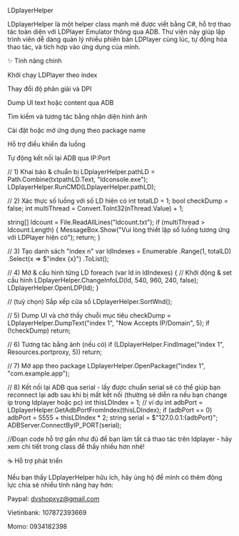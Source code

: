 LDplayerHelper

LDplayerHelper là một helper class mạnh mẽ được viết bằng C#, hỗ trợ thao tác toàn diện với LDPlayer Emulator thông qua ADB.
Thư viện này giúp lập trình viên dễ dàng quản lý nhiều phiên bản LDPlayer cùng lúc, tự động hóa thao tác, và tích hợp vào ứng dụng của mình.

✨ Tính năng chính

Khởi chạy LDPlayer theo index

Thay đổi độ phân giải và DPI

Dump UI text hoặc content qua ADB

Tìm kiếm và tương tác bằng nhận diện hình ảnh

Cài đặt hoặc mở ứng dụng theo package name

Hỗ trợ điều khiển đa luồng

Tự động kết nối lại ADB qua IP:Port

// 1) Khai báo & chuẩn bị
LDplayerHelper.pathLD = Path.Combine(txtpathLD.Text, "ldconsole.exe");
LDplayerHelper.RunCMD(LDplayerHelper.pathLD);

// 2) Xác thực số luồng với số LD hiện có
int totalLD = 1; 
bool checkDump = false;
int multiThread = Convert.ToInt32(nThread.Value) + 1;

string[] ldcount = File.ReadAllLines("ldcount.txt");
if (multiThread > ldcount.Length)
{
    MessageBox.Show("Vui lòng thiết lập số luồng tương ứng với LDPlayer hiện có");
    return;
}

// 3) Tạo danh sách "index n"
var ldIndexes = Enumerable
    .Range(1, totalLD)
    .Select(x => $"index {x}")
    .ToList();

// 4) Mở & cấu hình từng LD
foreach (var ld in ldIndexes)
{
    // Khởi động & set cấu hình
    LDplayerHelper.ChangeInfoLD(ld, 540, 960, 240, false);
    LDplayerHelper.OpenLDP(ld);
}

// (tuỳ chọn) Sắp xếp cửa sổ
LDplayerHelper.SortWnd();

// 5) Dump UI và chờ thấy chuỗi mục tiêu
checkDump = LDplayerHelper.DumpText("index 1", "Now Accepts IP/Domain", 5);
if (!checkDump) return;

// 6) Tương tác bằng ảnh (nếu có)
if (LDplayerHelper.FindImage("index 1", Resources.portproxy, 5))
    return;

// 7) Mở app theo package
LDplayerHelper.OpenPackage("index 1", "com.example.app");

// 8) Kết nối lại ADB qua serial - lấy được chuẩn serial sẽ có thể giúp bạn reconnect lại adb sau khi bị mất kết nối (thường sẽ diễn ra nếu bạn change ip trong ldplayer hoặc pc)
int thisLDIndex = 1; // ví dụ
int adbPort = LDplayerHelper.GetAdbPortFromIndex(thisLDIndex);
if (adbPort == 0) adbPort = 5555 + thisLDIndex * 2;
string serial = $"127.0.0.1:{adbPort}";
ADBServer.ConnectByIP_PORT(serial);

//Đoạn code hỗ trợ gần như đủ để bạn làm tất cả thao tác trên ldplayer - hãy xem chi tiết trong class để thấy nhiều hơn nhé!

☕ Hỗ trợ phát triển

Nếu bạn thấy LDplayerHelper hữu ích, hãy ủng hộ để mình có thêm động lực chia sẻ nhiều tính năng hay hơn:

Paypal: dvshopxyz@gmail.com

Vietinbank: 107872393669

Momo: 0934182398
